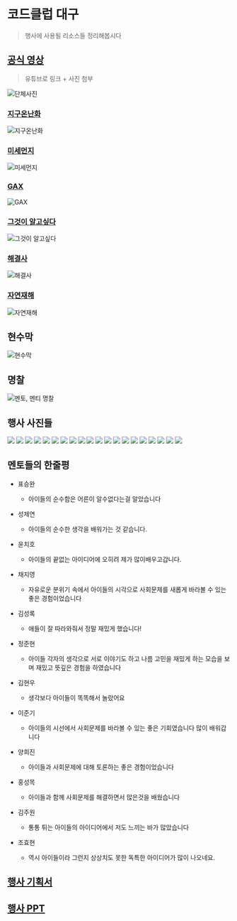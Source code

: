 # 코드클럽 대구
> 행사에 사용될 리소스들 정리해봅시다

## [공식 영상](http://www.youtube.com/watch?v=B2Jc2I76K_Y)
> 유튜브로 링크 + 사진 첨부

![단체사진](img/단체사진1.JPG)
### [지구온난화](https://youtu.be/Ca5zBb_Zod0)
![지구온난화](img/지구온난화_아이디어.JPG)
### [미세먼지](https://youtu.be/yTM3-IIPAjk)
![미세먼지](img/미세먼지_아이디어.JPG)
### [GAX](https://youtu.be/m9h85IJqrvc)
![GAX](img/GAX_아이디어.JPG)
### [그것이 알고싶다](https://youtu.be/D26XVn8FgEE)
![그것이 알고싶다](img/그것이알고싶다_아이디어.JPG)
### [해결사](https://youtu.be/kJbGegxtXfQ)
![해결사](img/해결사_아이디어.JPG)
### [자연재해](https://youtu.be/jY-AEr0IpSU)
![자연재해](img/자연재해_아이디어.JPG)


## 현수막
![현수막](코드클럽현수막.jpg)

## 명찰
![멘토, 멘티 명찰](코드클럽명찰.png)  

## 행사 사진들
![](img/1_미세먼지_1.JPG)
![](img/1_미세먼지_2.JPG)
![](img/2_그것이_알고싶다_1.JPG)
![](img/2_그것이_알고싶다_2.JPG)
![](img/3_해걸샤_1JPG.JPG)
![](img/3_해결사_2JPG.JPG)
![](img/4_자연재해_1.JPG)
![](img/4_자연재해_2.JPG)
![](img/5_지구온난화_1.JPG)
![](img/5_지구온난화_2.JPG)
![](img/6_GAX_1JPG.JPG)
![](img/6_GAX_2.JPG)
![](img/GAX_아이디어.JPG)
![](img/해결사_아이디어.JPG)
![](img/미세먼지_아이디어.JPG)
![](img/자연재해_아이디어.JPG)
![](img/단체사진1.JPG)
![](img/단체사진2.JPG)
![](img/지구온난화_아이디어.JPG)
![](img/그것이알고싶다_아이디어.JPG)

## 멘토들의 한줄평
* 표승완 
  - 아이들의 순수함은 어른이 알수없다는걸 알았습니다

* 성제연 
  - 아이들의 순수한 생각을 배워가는 것 같습니다.

* 윤치호 
  - 아이들의 끝없는 아이디어에 오히려 제가 많이배우고갑니다.

* 채지영 
  - 자유로운 분위기 속에서 아이들의 시각으로 사회문제를 새롭게 바라볼 수 있는 좋은 경험이었습니다

* 김성록 
  - 애들이 잘 따라와줘서 정말 재밌게 했습니다!

* 정준현 
  - 아이들 각자의 생각으로 서로 이야기도 하고 나름 고민을 재밌게 하는 모습을 보며 재밌고 뜻깊은 경험을 하였습니다

* 김현우 
  - 생각보다 아이들이 똑똑해서 놀랐어요

* 이준기 
  - 아이들의 시선에서 사회문제를 바라볼 수 있는 좋은 기회였습니다 많이 배워갑니다

* 양희진 
  - 아이들과 사회문제에 대해 토론하는 좋은 경험이었습니다

* 홍성목 
  - 아이들과 함께 사회문제를 해결하면서 많은것을 배웠습니다

* 김주원 
  - 통통 튀는 아이들의 아이디어에서 저도 느끼는 바가 많았습니다

* 조효현 
  - 역시 아이들이라 그런지 상상치도 못한 독특한 아이디어가 많이 나오네요.


## [행사 기획서](행사기획서.pdf)

## [행사 PPT](코드클럽_대구_2019_상반기.pdf)  

